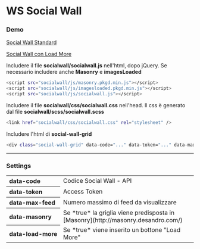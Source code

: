 ﻿# WS Social Wall

### Demo
[Social Wall Standard](http://extranet.wslabs.it/socialwall/ws-social-wall/socialwall.html)

[Social Wall con Load More](http://extranet.wslabs.it/socialwall/ws-social-wall/socialwall-load-more.html)

Includere il file **socialwall/socialwall.js** nell'html, dopo jQuery.
Se necessario includere anche **Masonry** e **imagesLoaded**

```sh
<script src="socialwall/js/masonry.pkgd.min.js"></script>
<script src="socialwall/js/imagesloaded.pkgd.min.js"></script>
<script src="socialwall/js/socialwall.js"></script>
```


Includere il file **socialwall/css/socialwall.css** nell'head.
Il css è generato dal file **socialwall/scss/socialwall.scss**

```sh
<link href="socialwall/css/socialwall.css" rel="stylesheet" />
```

Includere l'html di **social-wall-grid**

```sh
<div class="social-wall-grid" data-code="..." data-token="..." data-max-feed="10" data-masonry="true" data-load-more="true" ></div>
```
- - -
### Settings


<table>
    <tr>
        <th style="white-space: nowrap; text-align: left;">data-code</th>
        <td>Codice Social Wall - API</td>
    </tr>
    <tr>
        <th style="white-space: nowrap; text-align: left;">data-token</th>
        <td>Access Token</td>
    </tr>
    <tr>
        <th style="white-space: nowrap; text-align: left;">data-max-feed</th>
        <td>Numero massimo di feed da visualizzare</td>
    </tr>
    <tr>
        <th style="white-space: nowrap; text-align: left;">data-masonry</th>
        <td>Se *true* la griglia viene predisposta in  [Masonry](http://masonry.desandro.com/) </td>
    </tr>
    <tr>
        <th style="white-space: nowrap; text-align: left;">data-load-more</th>
        <td>Se *true* viene inserito un bottone "Load More"</td>
    </tr>
</table>
